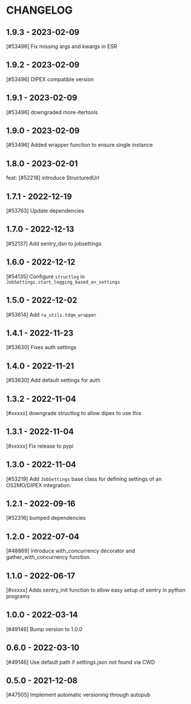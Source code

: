 CHANGELOG
=========

1.9.3 - 2023-02-09
------------------

[#53496] Fix missing args and kwargs in ESR

1.9.2 - 2023-02-09
------------------

[#53496] DIPEX compatible version

1.9.1 - 2023-02-09
------------------

[#53496] downgraded more-itertools

1.9.0 - 2023-02-09
------------------

[#53496] Added wrapper function to ensure single instance

1.8.0 - 2023-02-01
------------------

feat: [#52218] introduce StructuredUrl

1.7.1 - 2022-12-19
------------------

[#53763] Update dependencies

1.7.0 - 2022-12-13
------------------

[#52137] Add sentry_dsn to jobsettings

1.6.0 - 2022-12-12
------------------

[#54135] Configure `structlog` in `JobSettings.start_logging_based_on_settings`

1.5.0 - 2022-12-02
------------------

[#53614] Add `ra_utils.tdqm_wrapper`

1.4.1 - 2022-11-23
------------------

[#53630] Fixes auth settings

1.4.0 - 2022-11-21
------------------

[#53630] Add default settings for auth

1.3.2 - 2022-11-04
------------------

[#xxxxx] downgrade structlog to allow dipex to use this

1.3.1 - 2022-11-04
------------------

[#xxxxx] Fix release to pypi

1.3.0 - 2022-11-04
------------------

[#53219] Add `JobSettings` base class for defining settings of an OS2MO/DIPEX integration.

1.2.1 - 2022-09-16
------------------

[#52316] bumped dependencies

1.2.0 - 2022-07-04
------------------

[#48869] Introduce with_concurrency decorator and gather_with_concurrency function.

1.1.0 - 2022-06-17
------------------

[#xxxxx] Adds sentry_init function to allow easy setup of sentry in python programs

1.0.0 - 2022-03-14
------------------

[#49146] Bump version to 1.0.0

0.6.0 - 2022-03-10
------------------

[#49146] Use default path if settings.json not found via CWD

0.5.0 - 2021-12-08
------------------

[#47505] Implement automatic versioning through autopub
